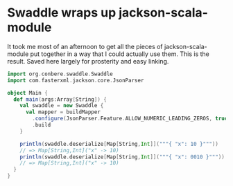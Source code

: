 # Swaddle wraps up jackson-scala-module

It took me most of an afternoon to get all the pieces of jackson-scala-module put together in a way that I could actually use them. This is the result. Saved here largely for prosterity and easy linking.

```scala
import org.conbere.swaddle.Swaddle
import com.fasterxml.jackson.core.JsonParser

object Main {
  def main(args:Array[String]) {
    val swaddle = new Swaddle {
      val mapper = buildMapper
        .configure(JsonParser.Feature.ALLOW_NUMERIC_LEADING_ZEROS, true)
        .build        
    }

    println(swaddle.deserialize[Map[String,Int]]("""{ "x": 10 }"""))
    // => Map[String,Int]("x" -> 10)
    println(swaddle.deserialize[Map[String,Int]]("""{ "x": 0010 }"""))
    // => Map[String,Int]("x" -> 10)
  }
}
```
